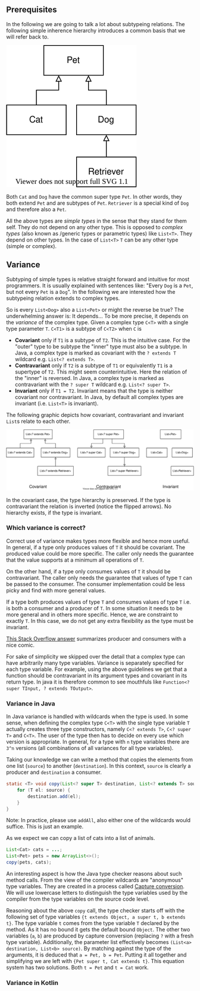 ## Prerequisites

In the following we are going to talk a lot about subtypeing relations. 
The following simple inherence hierarchy introduces a common basis that we will refer back to.

![](hierarchy.svg)

Both `Cat` and `Dog` have the common super type `Pet`. In other words, they both extend `Pet` and are subtypes of `Pet`. `Retriever` is a special kind of `Dog` and therefore also a `Pet`.

All the above types are *simple types* in the sense that they stand for them self. They do not depend on any other type.
This is opposed to *complex types* (also known as /generic types or parametric types) like `List<T>`. They depend on other types. In the case of `List<T>` `T` can be any other type (simple or complex).

## Variance

Subtyping of simple types is relative straight forward and intuitive for most programmers. It is usually explained with sentences like: "Every `Dog` is a `Pet`, but not every `Pet` is a `Dog`".
In the following we are interested how the subtypeing relation extends to complex types. 

So is every `List<Dog>` also a `List<Pet>` or might the reverse be true? The underwhelming answer is: It depends...
To be more precise, it depends on the *variance* of the complex type.
Given a complex type `C<T>` with a single type parameter `T`. `C<T1>` is a subtype of `C<T2>` when `C` is
 - **Covariant** only if `T1` is a subtype of `T2`. This is the intuitive case. For the "outer" type to be subtype the "inner" type must also be a subtype. In Java, a complex type is marked as covariant with the `? extends T` wildcard e.g. `List<? extends T>`.
 - **Contravariant** only if `T2` is a subtype of `T1` or equivalently `T1` is a supertype of `T2`. This might seem counterintuitive. Here the relation of the "inner" is reversed. In Java, a complex type is marked as contravariant with the `? super T` wildcard e.g. `List<? super T>`.
 - **Invariant** only if `T1 = T2`. Invariant means that the type is neither covariant nor contravariant. In Java, by default all complex types are invariant (i.e. `List<T>` is invariant).

The following graphic depicts how covariant, contravariant and invariant `List`s relate to each other.

![](./hierarchy_with_variance.svg)

In the covariant case, the type hierarchy is preserved. If the type is contravariant the relation is inverted (notice the flipped arrows). No hierarchy exists, if the type is invariant.

### Which variance is correct?

Correct use of variance makes types more flexible and hence more useful.
In general, if a type only produces values of `T` it should be covariant. The produced value could be more specific. The caller only needs the guarantee that the value supports at a minimum all operations of `T`.

On the other hand, if a type only consumes values of `T` it should be contravariant. The caller only needs the guarantee that values of type `T` can be passed to the consumer. The consumer implementation could be less picky and find with more general values.

If a type both produces values of type `T` and consumes values of type `T` i.e. is both a consumer and a producer of `T`. In some situation it needs to be more general and in others more specific. Hence, we are constraint to exactly `T`.
In this case, we do not get any extra flexibility as the type must be invariant.

[This Stack Overflow answer](https://stackoverflow.com/a/48858344) summarizes producer and consumers with a nice comic.

For sake of simplicity we skipped over the detail that a complex type can have arbitrarily many type variables. Variance is separately specified for each type variable. For example, using the above guidelines we get that a function should be contravariant in its argument types and covariant in its return type.
In java it is therefore common to see mouthfuls like `Function<? super TInput, ? extends TOutput>`.

### Variance in Java
In Java variance is handled with wildcards when the type is used. 
In some sense, when defining the complex type `C<T>` with the single type variable `T` actually creates three type constructors, namely `C<? extends T>`, `C<? super T>` and `C<T>`. The user of the type then has to decide on every use which version is appropriate.
In general, for a type with `n` type variables there are `3^n` versions (all combinations of all variances for all type variables).

Taking our knowledge we can write a method that copies the elements from one list (`source`) to another (`destination`).
In this context, `source` is clearly a producer and `destination` a consumer.

```java
static <T> void copy(List<? super T> destination, List<? extends T> source) {
    for (T el: source) {
        destination.add(el);
    }
}
```
Note: In practice, please use `addAll`, also either one of the wildcards would suffice. This is just an example.

As we expect we can copy a list of cats into a list of animals.
```java
List<Cat> cats = ...;
List<Pet> pets = new ArrayList<>();
copy(pets, cats);
```

An interesting aspect is how the Java type checker reasons about such method calls.
From the view of the compiler wildcards are "anonymous" type variables. They are created in a process called [Capture conversion](https://docs.oracle.com/javase/specs/jls/se8/html/jls-5.html#jls-5.1.10). We will use lowercase letters to distinguish the type variables used by the compiler from the type variables on the source code level.

Reasoning about the above `copy` call, the type checker starts off with the following set of type variables `{t extends Object, a super t, b extends t}`.
The type variable `t` comes from the type variable `T` declared by the method. As it has no bound it gets the default bound `Object`. The other two variables (`a`, `b`) are produced by capture conversion (replacing `?` with a fresh type variable).
Additionally, the parameter list effectively becomes `(List<a> destination, List<b> source)`.
By matching against the type of the arguments, it is deduced that `a = Pet, b = Pet`.
Putting it all together and simplifying we are left with `{Pet super t, Cat extends t}`.
This equation system has two solutions. Both `t = Pet` and `t = Cat` work.

### Variance in Kotlin
